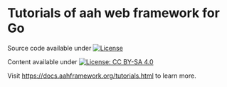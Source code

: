 # Tutorials of aah web framework for Go

Source code available under [![License](https://img.shields.io/github/license/go-aah/tutorials.svg)](LICENSE)

Content available under [![License: CC BY-SA 4.0](https://img.shields.io/badge/License-CC%20BY--SA%204.0-blue.svg)](http://creativecommons.org/licenses/by-sa/4.0/)

Visit https://docs.aahframework.org/tutorials.html to learn more.

